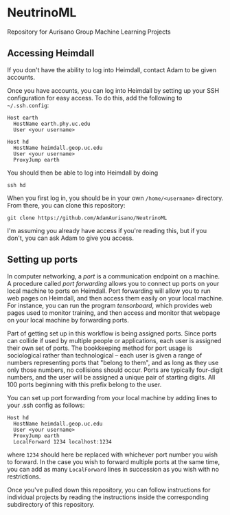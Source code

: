 # NeutrinoML
Repository for Aurisano Group Machine Learning Projects

## Accessing Heimdall
If you don't have the ability to log into Heimdall, contact Adam to be given accounts.

Once you have accounts, you can log into Heimdall by setting up your SSH configuration for easy access. To do this, add the following to `~/.ssh.config`:

```
Host earth
  HostName earth.phy.uc.edu
  User <your username>

Host hd
  HostName heimdall.geop.uc.edu
  User <your username>
  ProxyJump earth
```

You should then be able to log into Heimdall by doing

```
ssh hd
```

When you first log in, you should be in your own `/home/<username>` directory. From there, you can clone this repository:

```
git clone https://github.com/AdamAurisano/NeutrinoML
```

I'm assuming you already have access if you're reading this, but if you don't, you can ask Adam to give you access.

## Setting up ports

In computer networking, a *port* is a communication endpoint on a machine. A procedure called *port forwarding* allows you to connect up ports on your local machine to ports on Heimdall. Port forwarding will allow you to run web pages on Heimdall, and then access them easily on your local machine. For instance, you can run the program *tensorboard*, which provides web pages used to monitor training, and then access and monitor that webpage on your local machine by forwarding ports.

Part of getting set up in this workflow is being assigned ports. Since ports can collide if used by multiple people or applications, each user is assigned their own set of ports. The bookkeeping method for port usage is sociological rather than technological – each user is given a range of numbers representing ports that "belong to them", and as long as they use only those numbers, no collisions should occur. Ports are typically four-digit numbers, and the user will be assigned a unique pair of starting digits. All 100 ports beginning with this prefix belong to the user.

You can set up port forwarding from your local machine by adding lines to your .ssh config as follows:

```
Host hd
  HostName heimdall.geop.uc.edu
  User <your username>
  ProxyJump earth
  LocalForward 1234 localhost:1234
```
where `1234` should here be replaced with whichever port number you wish to forward. In the case you wish to forward multiple ports at the same time, you can add as many `LocalForward` lines in succession as you wish with no restrictions.

Once you've pulled down this repository, you can follow instructions for individual projects by reading the instructions inside the corresponding subdirectory of this repository.
